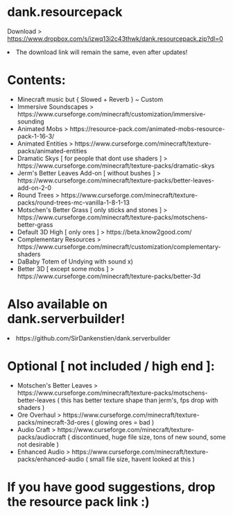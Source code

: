 # dank.resourcepack
Download > https://www.dropbox.com/s/izwq13i2c43thwk/dank.resourcepack.zip?dl=0
<li >The download link will remain the same, even after updates! </li>

<h1> Contents: </h1>
<ul>
<li> Minecraft music but { Slowed + Reverb } ~ Custom </li>
<li> Immersive Soundscapes > https://www.curseforge.com/minecraft/customization/immersive-sounding </li>
<li> Animated Mobs > https://resource-pack.com/animated-mobs-resource-pack-1-16-3/ </li>
<li> Animated Entities > https://www.curseforge.com/minecraft/texture-packs/animated-entities </li>
<li> Dramatic Skys [ for people that dont use shaders ] > https://www.curseforge.com/minecraft/texture-packs/dramatic-skys </li>
<li> Jerm's Better Leaves Add-on [ without bushes ] > https://www.curseforge.com/minecraft/texture-packs/better-leaves-add-on-2-0 </li>
<li> Round Trees > https://www.curseforge.com/minecraft/texture-packs/round-trees-mc-vanilla-1-8-1-13 </li>
<li> Motschen's Better Grass [ only sticks and stones ] > https://www.curseforge.com/minecraft/texture-packs/motschens-better-grass </li>
<li> Default 3D High [ only ores ] > https://beta.know2good.com/ </li>
<li> Complementary Resources > https://www.curseforge.com/minecraft/customization/complementary-shaders </li>
<li> DaBaby Totem of Undying with sound x) </li>
<li> Better 3D [ except some mobs ] > https://www.curseforge.com/minecraft/texture-packs/better-3d </li>
</ul>

<h1> Also available on dank.serverbuilder! </h1>
<li> https://github.com/SirDankenstien/dank.serverbuilder </li>

<h1> Optional [ not included / high end ]: </h1>
<ul>
<li> Motschen's Better Leaves > https://www.curseforge.com/minecraft/texture-packs/motschens-better-leaves ( this has better texture shape than jerm's, fps drop with shaders ) </li>
<li> Ore Overhaul > https://www.curseforge.com/minecraft/texture-packs/minecraft-3d-ores ( glowing ores = bad ) </li>
<li> Audio Craft > https://www.curseforge.com/minecraft/texture-packs/audiocraft ( discontinued, huge file size, tons of new sound, some not desirable ) </li>
<li> Enhanced Audio > https://www.curseforge.com/minecraft/texture-packs/enhanced-audio ( small file size, havent looked at this ) </li>
</ul>

<h1> If you have good suggestions, drop the resource pack link :) </h1>
